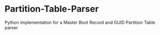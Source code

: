 # Partition-Table-Parser
Python implementation for a Master Boot Record and GUID Partition Table parser
